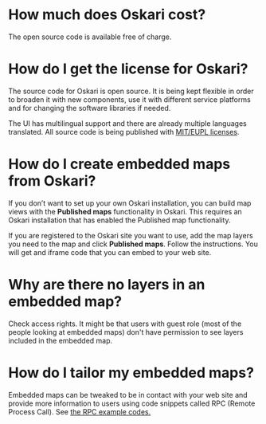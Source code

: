 # How much does Oskari cost?

The open source code is available free of charge.

# How do I get the license for Oskari?

The source code for Oskari is open source. It is being kept flexible in order to broaden it with new components, use it with different service platforms and for changing the software libraries if needed. 

The UI has multilingual support and there are already multiple languages translated. All source code is being published with [MIT/EUPL licenses](https://github.com/oskariorg/oskari-docs/blob/master/documents/LICENSE-MIT.txt).

# How do I create embedded maps from Oskari?

If you don’t want to set up your own Oskari installation, you can build map views with the **Published maps** functionality in Oskari. This requires an Oskari installation that has enabled the Published map functionality.

If you are registered to the Oskari site you want to use, add the map layers you need to the map and click **Published maps**. Follow the instructions. You will get and iframe code that you can embed to your web site.

# Why are there no layers in an embedded map?

Check access rights. It might be that users with guest role (most of the people looking at embedded maps) don't have permission to see layers included in the embedded map.

# How do I tailor my embedded maps?

Embedded maps can be tweaked to be in contact with your web site and provide more information to users using code snippets called RPC (Remote Process Call). See [the RPC example codes.](https://oskari.org/examples/rpc-api/)
